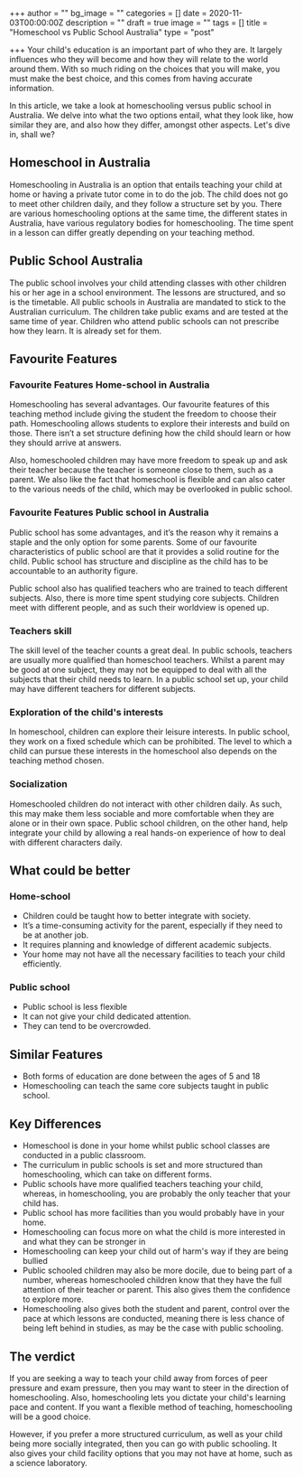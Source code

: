 +++
author = ""
bg_image = ""
categories = []
date = 2020-11-03T00:00:00Z
description = ""
draft = true
image = ""
tags = []
title = "Homeschool vs Public School Australia"
type = "post"

+++
Your child's education is an important part of who they are. It largely influences who they will become and how they will relate to the world around them. With so much riding on the choices that you will make, you must make the best choice, and this comes from having accurate information.

In this article, we take a look at homeschooling versus public school in Australia. We delve into what the two options entail, what they look like, how similar they are, and also how they differ, amongst other aspects. Let's dive in, shall we?

## Homeschool in Australia

Homeschooling in Australia is an option that entails teaching your child at home or having a private tutor come in to do the job. The child does not go to meet other children daily, and they follow a structure set by you. There are various homeschooling options at the same time, the different states in Australia, have various regulatory bodies for homeschooling. The time spent in a lesson can differ greatly depending on your teaching method.

## Public School Australia

The public school involves your child attending classes with other children his or her age in a school environment. The lessons are structured, and so is the timetable. All public schools in Australia are mandated to stick to the Australian curriculum. The children take public exams and are tested at the same time of year. Children who attend public schools can not prescribe how they learn. It is already set for them.

## Favourite Features

### Favourite Features Home-school in Australia

Homeschooling has several advantages. Our favourite features of this teaching method include giving the student the freedom to choose their path. Homeschooling allows students to explore their interests and build on those. There isn’t a set structure defining how the child should learn or how they should arrive at answers.

Also, homeschooled children may have more freedom to speak up and ask their teacher because the teacher is someone close to them, such as a parent. We also like the fact that homeschool is flexible and can also cater to the various needs of the child, which may be overlooked in public school.

### Favourite Features Public school in Australia

Public school has some advantages, and it’s the reason why it remains a staple and the only option for some parents. Some of our favourite characteristics of public school are that it provides a solid routine for the child. Public school has structure and discipline as the child has to be accountable to an authority figure.

Public school also has qualified teachers who are trained to teach different subjects. Also, there is more time spent studying core subjects. Children meet with different people, and as such their worldview is opened up.

### Teachers skill

The skill level of the teacher counts a great deal. In public schools, teachers are usually more qualified than homeschool teachers. Whilst a parent may be good at one subject, they may not be equipped to deal with all the subjects that their child needs to learn. In a public school set up, your child may have different teachers for different subjects.

### Exploration of the child's interests

In homeschool, children can explore their leisure interests. In public school, they work on a fixed schedule which can be prohibited. The level to which a child can pursue these interests in the homeschool also depends on the teaching method chosen.

### Socialization

Homeschooled children do not interact with other children daily. As such, this may make them less sociable and more comfortable when they are alone or in their own space. Public school children, on the other hand, help integrate your child by allowing a real hands-on experience of how to deal with different characters daily.

## What could be better

### Home-school

* Children could be taught how to better integrate with society.
* It’s a time-consuming activity for the parent, especially if they need to be at another job.
* It requires planning and knowledge of different academic subjects.
* Your home may not have all the necessary facilities to teach your child efficiently.

### Public school

* Public school is less flexible
* It can not give your child dedicated attention.
* They can tend to be overcrowded.

## Similar Features

* Both forms of education are done between the ages of 5 and 18
* Homeschooling can teach the same core subjects taught in public school.

## Key Differences

* Homeschool is done in your home whilst public school classes are conducted in a public classroom.
* The curriculum in public schools is set and more structured than homeschooling, which can take on different forms.
* Public schools have more qualified teachers teaching your child, whereas, in homeschooling, you are probably the only teacher that your child has.
* Public school has more facilities than you would probably have in your home.
* Homeschooling can focus more on what the child is more interested in and what they can be stronger in
* Homeschooling can keep your child out of harm's way if they are being bullied
* Public schooled children may also be more docile, due to being part of a number, whereas homeschooled children know that they have the full attention of their teacher or parent. This also gives them the confidence to explore more.
* Homeschooling also gives both the student and parent, control over the pace at which lessons are conducted, meaning there is less chance of being left behind in studies, as may be the case with public schooling.

## The verdict

If you are seeking a way to teach your child away from forces of peer pressure and exam pressure, then you may want to steer in the direction of homeschooling. Also, homeschooling lets you dictate your child's learning pace and content. If you want a flexible method of teaching, homeschooling will be a good choice.

However, if you prefer a more structured curriculum, as well as your child being more socially integrated, then you can go with public schooling. It also gives your child facility options that you may not have at home, such as a science laboratory.
